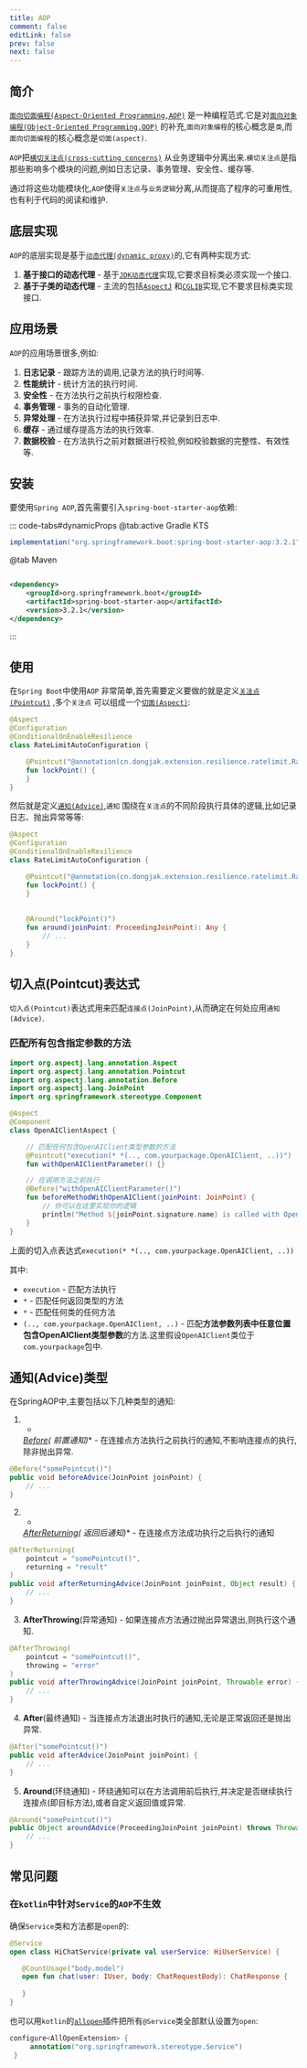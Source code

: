 ```yaml
---
title: AOP
comment: false
editLink: false
prev: false
next: false
---
```


## 简介

[`面向切面编程(Aspect-Oriented Programming,AOP)`](https://docs.spring.io/spring-framework/reference/core/aop.html)
是一种编程范式.它是对[`面向对象编程(Object-Oriented Programming,OOP)`](https://en.wikipedia.org/wiki/Object-oriented_programming)
的补充,`面向对象编程`的核心概念是`类`,而`面向切面编程`的核心概念是`切面(aspect)`.

`AOP`把[`横切关注点(cross-cutting concerns)`](https://en.wikipedia.org/wiki/Cross-cutting_concern)
从业务逻辑中分离出来.`横切关注点`是指那些影响多个模块的问题,例如日志记录、事务管理、安全性、缓存等.

通过将这些功能模块化,`AOP`使得`关注点`与`业务逻辑`分离,从而提高了程序的可重用性,也有利于代码的阅读和维护.

## 底层实现

`AOP`的底层实现是基于[`动态代理(dynamic proxy)`](https://www.baeldung.com/java-dynamic-proxies)的,它有两种实现方式:

1. **基于接口的动态代理** -
   基于[`JDK动态代理`](https://docs.oracle.com/javase/8/docs/technotes/guides/reflection/proxy.html)实现,它要求目标类必须实现一个接口.
2. **基于子类的动态代理** - 主流的包括[`AspectJ`](https://www.baeldung.com/aspectj)
   和[`CGLIB`](https://www.baeldung.com/cglib)实现,它不要求目标类实现接口.

## 应用场景

`AOP`的应用场景很多,例如:

1. **日志记录** - 跟踪方法的调用,记录方法的执行时间等.
2. **性能统计** - 统计方法的执行时间.
3. **安全性** - 在方法执行之前执行权限检查.
4. **事务管理** - 事务的自动化管理.
5. **异常处理** - 在方法执行过程中捕获异常,并记录到日志中.
6. **缓存** - 通过缓存提高方法的执行效率.
7. **数据校验** - 在方法执行之前对数据进行校验,例如校验数据的完整性、有效性等.

## 安装

要使用`Spring AOP`,首先需要引入`spring-boot-starter-aop`依赖:

::: code-tabs#dynamicProps
@tab:active Gradle KTS

```gradle
implementation("org.springframework.boot:spring-boot-starter-aop:3.2.1")
```

@tab Maven

```xml

<dependency>
    <groupId>org.springframework.boot</groupId>
    <artifactId>spring-boot-starter-aop</artifactId>
    <version>3.2.1</version>
</dependency>


```

:::

## 使用

在`Spring Boot`中使用`AOP`
非常简单,首先需要定义要做的就是定义[`关注点(Pointcut)`](https://www.javadoc.io/doc/org.aspectj/aspectjrt/latest/org/aspectj/lang/annotation/Pointcut.html)
,多个`关注点`
可以组成一个[`切面(Aspect)`](https://www.javadoc.io/doc/org.aspectj/aspectjrt/latest/org/aspectj/lang/annotation/Aspect.html):

```kotlin
@Aspect 
@Configuration
@ConditionalOnEnableResilience
class RateLimitAutoConfiguration {

    @Pointcut("@annotation(cn.dongjak.extension.resilience.ratelimit.RateLimiter)")
    fun lockPoint() {
    }
}
```

然后就是定义[`通知(Advice)`](https://www.javadoc.io/doc/org.aspectj/aspectjrt/latest/org/aspectj/lang/annotation/Around.html),`通知`
围绕在`关注点`的不同阶段执行具体的逻辑,比如记录日志、抛出异常等等:

```kotlin
@Aspect 
@Configuration
@ConditionalOnEnableResilience
class RateLimitAutoConfiguration {

    @Pointcut("@annotation(cn.dongjak.extension.resilience.ratelimit.RateLimiter)")
    fun lockPoint() {
    }
    
    
    @Around("lockPoint()")
    fun around(joinPoint: ProceedingJoinPoint): Any {
        // ...
    }
}

```
## 切入点(Pointcut)表达式

`切入点(Pointcut)`表达式用来匹配`连接点(JoinPoint)`,从而确定在何处应用`通知(Advice)`.

### 匹配所有包含指定参数的方法

```kotlin
import org.aspectj.lang.annotation.Aspect
import org.aspectj.lang.annotation.Pointcut
import org.aspectj.lang.annotation.Before
import org.aspectj.lang.JoinPoint
import org.springframework.stereotype.Component

@Aspect
@Component
class OpenAIClientAspect {

    // 匹配任何包含OpenAIClient类型参数的方法
    @Pointcut("execution(* *(.., com.yourpackage.OpenAIClient, ..))")
    fun withOpenAIClientParameter() {}

    // 在调用方法之前执行
    @Before("withOpenAIClientParameter()")
    fun beforeMethodWithOpenAIClient(joinPoint: JoinPoint) {
        // 你可以在这里实现你的逻辑
        println("Method ${joinPoint.signature.name} is called with OpenAIClient parameter.")
    }
}
```

上面的切入点表达式`execution(* *(.., com.yourpackage.OpenAIClient, ..))`

其中:

* `execution` - 匹配方法执行
* `*` - 匹配任何返回类型的方法
* `*` - 匹配任何类的任何方法
* `(.., com.yourpackage.OpenAIClient, ..)` - 匹配**方法参数列表中任意位置包含OpenAIClient类型参数**的方法.这里假设`OpenAIClient`类位于`com.yourpackage`包中.


## 通知(Advice)类型

在SpringAOP中,主要包括以下几种类型的通知:

1. *
   *[Before](https://docs.spring.io/spring-framework/docs/current/javadoc-api/org/springframework/aop/BeforeAdvice.html)(
   前置通知)** - 在连接点方法执行之前执行的通知,不影响连接点的执行,除非抛出异常.

```java
@Before("somePointcut()")
public void beforeAdvice(JoinPoint joinPoint) {
    // ...
}
```

2. *
   *[AfterReturning](https://docs.spring.io/spring-framework/docs/current/javadoc-api/org/springframework/aop/AfterReturningAdvice.html)(
   返回后通知)** - 在连接点方法成功执行之后执行的通知

```java
@AfterReturning(
    pointcut = "somePointcut()",
    returning = "result"
)
public void afterReturningAdvice(JoinPoint joinPoint, Object result) {
    // ...
}
```

3. **AfterThrowing**(异常通知) - 如果连接点方法通过抛出异常退出,则执行这个通知.

```java
@AfterThrowing(
    pointcut = "somePointcut()",
    throwing = "error"
)
public void afterThrowingAdvice(JoinPoint joinPoint, Throwable error) {
    // ...
}
```

4. **After**(最终通知) - 当连接点方法退出时执行的通知,无论是正常返回还是抛出异常.

```java
@After("somePointcut()")
public void afterAdvice(JoinPoint joinPoint) {
    // ...
}
```

5. **Around**(环绕通知) - 环绕通知可以在方法调用前后执行,并决定是否继续执行连接点(即目标方法),或者自定义返回值或异常.

```java
@Around("somePointcut()")
public Object aroundAdvice(ProceedingJoinPoint joinPoint) throws Throwable {
    // ...
}
```

## 常见问题

### 在`kotlin`中针对`Service`的`AOP`不生效

确保`Service`类和方法都是`open`的:

```kotlin
@Service
open class HiChatService(private val userService: HiUserService) {

   @CountUsage("body.model")
   open fun chat(user: IUser, body: ChatRequestBody): ChatResponse {
   
   }
}
```

也可以用`kotlin`的[`allopen`](https://kotlinlang.org/docs/all-open-plugin.html#gradle)插件把所有`@Service`类全部默认设置为`open`:

```kotlin
configure<AllOpenExtension> {
     annotation("org.springframework.stereotype.Service")
 }
```
